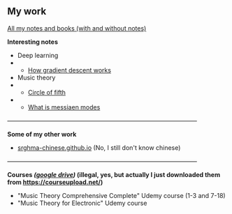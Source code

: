 ## My work

[All my notes and books (with and without notes)](https://drive.google.com/drive/folders/19N_sjpt1kCzW9cgJItEoZgfgm6YOOJtn?usp=sharing)

**Interesting notes**

- Deep learning
- - [How gradient descent works](https://drive.google.com/file/d/1FnQHjw-vt09uQuk36uQReiS5a72hr6ae/view?usp=sharing)
- Music theory
- - [Circle of fifth](https://drive.google.com/file/d/1jGN2_w7B6-J-iy_kd_k2yMyTkqhnpxfd/view?usp=sharing)
- - [What is messiaen modes](https://drive.google.com/file/d/1j8ejOJb0XeB_UPhBockxhGeHObnP4OIz/view?usp=sharing)

―――――――――――――――――――――――――――――――

**Some of my other work**

- [srghma-chinese.github.io](https://srghma-chinese.github.io) (No, I still don't know chinese)

―――――――――――――――――――――――――――――――

**Courses *([google drive](https://drive.google.com/drive/folders/1mEINZVa6t02-b5spy9yqdK9Mz0ljEiRl?usp=sharing))* (illegal, yes, but actually I just downloaded them from https://courseupload.net/)**
- "Music Theory Comprehensive Complete" Udemy course (1-3 and 7-18)
- "Music Theory for Electronic" Udemy course
